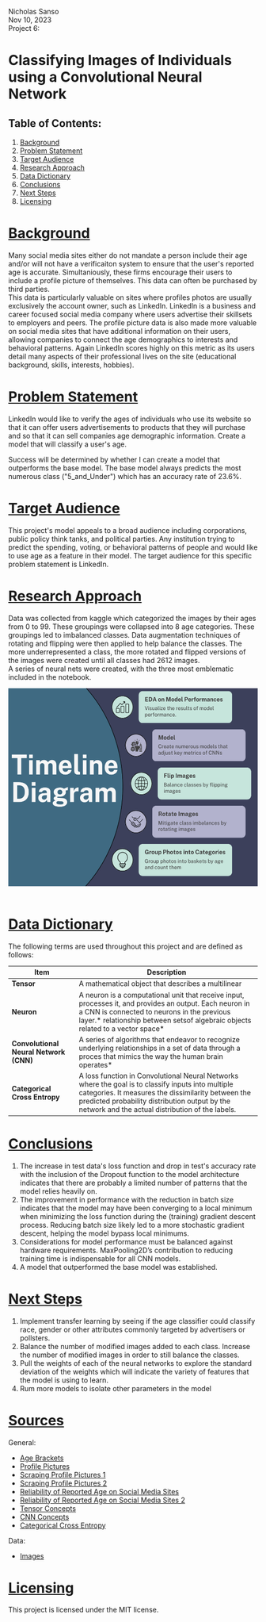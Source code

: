 Nicholas Sanso <br>
Nov 10, 2023 <br>
Project 6: <br>

# **Classifying Images of Individuals using a Convolutional Neural Network**


## Table of Contents:

1. [Background](#section-title)
1. [Problem Statement](#section-title) 
1. [Target Audience](#section-title)
1. [Research Approach](#section-title)
1. [Data Dictionary](#section-title)
1. [Conclusions](#section-title)
1. [Next Steps](#section-title)
1. [Licensing](#section-title)


# [Background](#section-title)
Many social media sites either do not mandate a person include their age and/or will not have a verificaiton system to ensure that the user's reported age is accurate. Simultaniously, these firms encourage their users to include a profile picture of themselves. This data can often be purchased by third parties. <br>
This data is particularly valuable on sites where profiles photos are usually exclusively the account owner, such as LinkedIn. LinkedIn is a business and career focused social media company where users advertise their skillsets to employers and peers. The profile picture data is also made more valuable on social media sites that have additional information on their users, allowing companies to connect the age demographics to interests and behavioral patterns. Again LinkedIn scores highly on this metric as its users detail many aspects of their professional lives on the site (educational background, skills, interests, hobbies). 

# [Problem Statement](#section-title)
LinkedIn would like to verify the ages of individuals who use its website so that it can offer users advertisements to products that they will purchase and so that it can sell companies age demographic information. Create a model that will classify a user's age. <br>

Success will be determined by whether I can create a model that outperforms the base model. The base model always predicts the most numerous class ("5_and_Under") which has an accuracy rate of 23.6%. 


# [Target Audience](#section-title)

This project's model appeals to a broad audience including corporations, public policy think tanks, and political parties. Any institution trying to predict the spending, voting, or behavioral patterns of people and would like to use age as a feature in their model. The target audience for this specific problem statement is LinkedIn. 

# [Research Approach](#section-title)

Data was collected from kaggle which categorized the images by their ages from 0 to 99. These groupings were collapsed into 8 age categories. These groupings led to imbalanced classes. Data augmentation techniques of rotating and flipping were then applied to help balance the classes. The more underrepresented a class, the more rotated and flipped versions of the images were created until all classes had 2612 images. <br>
A series of neural nets were created, with the three most emblematic included in the notebook.


<img src="media/overview.png" alt="Alt text" width="800" height="400"><br><br>


# [Data Dictionary](#section-title)

The following  terms are used throughout this project and are defined as follows:

| Item | Description
| --- | --- 
| **Tensor** | A mathematical object that describes a multilinear 
| **Neuron** | A neuron is a computational unit that receive input, processes it, and provides an output. Each neuron in a CNN is connected to neurons in the previous layer.* relationship between setsof algebraic objects related to a vector space*
| **Convolutional Neural Network (CNN)** | A series of algorithms that endeavor to recognize underlying relationships in a set of data through a proces that mimics the way the human brain operates* 
| **Categorical Cross Entropy** | A loss function in Convolutional Neural Networks where the goal is to classify inputs into multiple categories. It measures the dissimilarity between the predicted probability distribution output by the network and the actual distribution of the labels.


# [Conclusions](#section-title)
1. The increase in test data's loss function and drop in test's accuracy rate with the inclusion of the Dropout function to the model architecture indicates that there are probably a limited number of patterns that the model relies heavily on.<br>
2. The improvement in performance with the reduction in batch size indicates that the model may have been converging to a local minimum when minimizing the loss function during the (training) gradient descent process. Reducing batch size likely led to a more stochastic gradient descent, helping the model bypass local minimums. <br>
3. Considerations for model performance must be balanced against hardware requirements. MaxPooling2D’s contribution to reducing training time is indispensable for all CNN models.<br> 
4. A model that outperformed the base model was established.


# [Next Steps](#section-title)
1. Implement transfer learning by seeing if the age classifier could classify race, gender or other attributes commonly targeted by advertisers or pollsters. <br>
2. Balance the number of modified images added to each class. Increase the number of modified images in order to still balance the classes. <br>
3. Pull the weights of each of the neural networks to explore the standard deviation of the weights which will indicate the variety of features that the model is using to learn. <br>
4. Rum more models to isolate other parameters in the model



# [Sources](#section-title)
General:
- [Age Brackets](https://www.titangrowth.com/blog/everyone-is-not-your-customer-why-age-gender-targeting-matter/)
- [Profile Pictures](https://www.linkedin.com/help/linkedin/answer/a1377087/profile-photo-guidelines-and-conditions?lang=en-us&intendedLocale=en)
- [Scraping Profile Pictures 1](https://www.techcrunch.com/2022/04/18/web-scraping-legal-court/)
- [Scraping Profile Pictures 2](https://www.forbes.com/sites/zacharysmith/2022/04/18/scraping-data-from-linkedin-profiles-is-legal-appeals-court-rules/?sh=6a545ca22a9c)
- [Reliability of Reported Age on Social Media Sites](https://www.kaspersky.com/about/press-releases/2016_children-on-social-media-lie-about-their-age-and-share-too-much-sensitive-data)
- [Reliability of Reported Age on Social Media Sites 2 ](https://www.psychologytoday.com/us/blog/naked-truth/201807/how-honest-are-people-social-media)
- [Tensor Concepts](https://en.wikipedia.org/wiki/Tensor)
- [CNN Concepts](https://en.wikipedia.org/wiki/Convolutional_neural_network)
- [Categorical Cross Entropy](https://www.v7labs.com/blog/cross-entropy-loss-guide)





Data:
- [Images](https://www.kaggle.com/datasets/frabbisw/facial-age)


# [Licensing](#section-title)
This project is licensed under the MIT license.